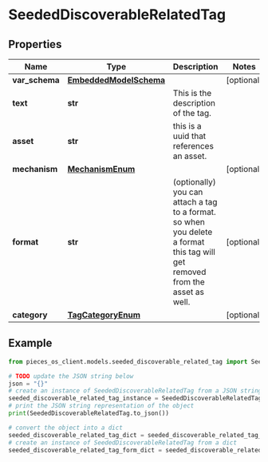 # SeededDiscoverableRelatedTag



## Properties

Name | Type | Description | Notes
------------ | ------------- | ------------- | -------------
**var_schema** | [**EmbeddedModelSchema**](EmbeddedModelSchema) |  | [optional] 
**text** | **str** | This is the description of the tag. | 
**asset** | **str** | this is a uuid that references an asset. | 
**mechanism** | [**MechanismEnum**](MechanismEnum) |  | [optional] 
**format** | **str** | (optionally) you can attach a tag to a format. so when you delete a format this tag will get removed from the asset as well. | [optional] 
**category** | [**TagCategoryEnum**](TagCategoryEnum) |  | [optional] 

## Example

```python
from pieces_os_client.models.seeded_discoverable_related_tag import SeededDiscoverableRelatedTag

# TODO update the JSON string below
json = "{}"
# create an instance of SeededDiscoverableRelatedTag from a JSON string
seeded_discoverable_related_tag_instance = SeededDiscoverableRelatedTag.from_json(json)
# print the JSON string representation of the object
print(SeededDiscoverableRelatedTag.to_json())

# convert the object into a dict
seeded_discoverable_related_tag_dict = seeded_discoverable_related_tag_instance.to_dict()
# create an instance of SeededDiscoverableRelatedTag from a dict
seeded_discoverable_related_tag_form_dict = seeded_discoverable_related_tag.from_dict(seeded_discoverable_related_tag_dict)
```



